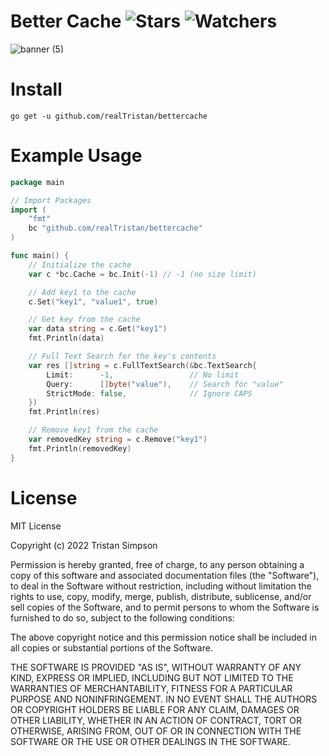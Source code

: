 # Better Cache ![Stars](https://img.shields.io/github/stars/realTristan/bettercache?color=brightgreen) ![Watchers](https://img.shields.io/github/watchers/realTristan/bettercache?label=Watchers)
![banner (5)](https://user-images.githubusercontent.com/75189508/186757681-6b7f97e8-ec37-448a-83cc-75106ed16309.png)

# Install
`go get -u github.com/realTristan/bettercache`

# Example Usage
```go
package main

// Import Packages
import (
    "fmt"
    bc "github.com/realTristan/bettercache"
)

func main() {
    // Initialize the cache
    var c *bc.Cache = bc.Init(-1) // -1 (no size limit)

    // Add key1 to the cache
    c.Set("key1", "value1", true)

    // Get key from the cache
    var data string = c.Get("key1")
    fmt.Println(data)

    // Full Text Search for the key's contents
    var res []string = c.FullTextSearch(&bc.TextSearch{
        Limit:      -1,                 // No limit
        Query:      []byte("value"),    // Search for "value"
        StrictMode: false,              // Ignore CAPS
    })
    fmt.Println(res)

    // Remove key1 from the cache
    var removedKey string = c.Remove("key1")
    fmt.Println(removedKey)
}
```

# License
MIT License

Copyright (c) 2022 Tristan Simpson

Permission is hereby granted, free of charge, to any person obtaining a copy
of this software and associated documentation files (the "Software"), to deal
in the Software without restriction, including without limitation the rights
to use, copy, modify, merge, publish, distribute, sublicense, and/or sell
copies of the Software, and to permit persons to whom the Software is
furnished to do so, subject to the following conditions:

The above copyright notice and this permission notice shall be included in all
copies or substantial portions of the Software.

THE SOFTWARE IS PROVIDED "AS IS", WITHOUT WARRANTY OF ANY KIND, EXPRESS OR
IMPLIED, INCLUDING BUT NOT LIMITED TO THE WARRANTIES OF MERCHANTABILITY,
FITNESS FOR A PARTICULAR PURPOSE AND NONINFRINGEMENT. IN NO EVENT SHALL THE
AUTHORS OR COPYRIGHT HOLDERS BE LIABLE FOR ANY CLAIM, DAMAGES OR OTHER
LIABILITY, WHETHER IN AN ACTION OF CONTRACT, TORT OR OTHERWISE, ARISING FROM,
OUT OF OR IN CONNECTION WITH THE SOFTWARE OR THE USE OR OTHER DEALINGS IN THE
SOFTWARE.
